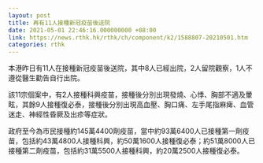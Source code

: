 ```yaml
---
layout: post
title: 再有11人接種新冠疫苗後送院
date: 2021-05-01 22:46:16.000000000 +08:00
link: https://news.rthk.hk/rthk/ch/component/k2/1588807-20210501.htm
categories: rthk
---
```


本港昨日有11人在接種新冠疫苗後送院，其中8人已經出院，2人留院觀察，1人不遵從醫生勸告自行出院。

該11宗個案中，有2人接種科興疫苗，接種後分別出現發燒、心悸、胸部不適及暈眩，其餘9人接種復必泰，接種後分別出現高血壓、胸口痛、左手尾指麻痺、血管迷走、神經性昏厥及出疹等症狀。

政府至今為市民接種約145萬4400劑疫苗，當中約93萬6400人已接種第一劑疫苗，包括約43萬4800人接種科興，約50萬1600人接種復必泰；約51萬8000人已接種第二劑疫苗，包括約31萬5500人接種科興，約20萬2500人接種復必泰。
